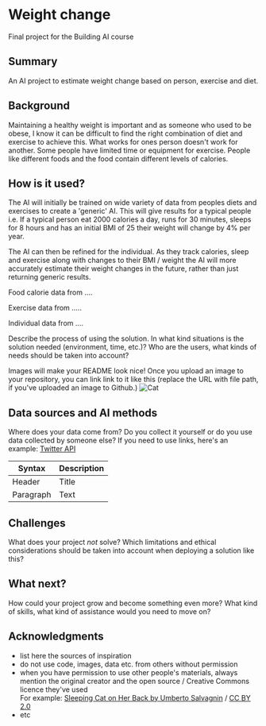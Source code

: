 

<!-- This is the markdown template for the final project of the Building AI course, 
created by Reaktor Innovations and University of Helsinki. 
Copy the template, paste it to your GitHub README and edit! -->

# Weight change

Final project for the Building AI course

## Summary

An AI project to estimate weight change based on person, exercise and diet.


## Background

Maintaining a healthy weight is important and as someone who used to be obese, I know it can be difficult to find the right combination of diet and exercise to achieve this. What works for ones person doesn't work for another. Some people have limited time or equipment for exercise. People like different foods and the food contain different levels of calories.  




## How is it used?

The AI will initially be trained on wide variety of data from peoples diets and exercises to create a 'generic' AI. This will give results for a typical people i.e. If a typical person eat 2000 calories a day, runs for 30 minutes, sleeps for 8 hours and has an initial BMI of 25 their weight will change by 4% per year. 

The AI can then be refined for the individual. As they track calories, sleep and exercise along with changes to their BMI / weight the AI will more accurately estimate their weight changes in the future, rather than just returning generic results.

Food calorie data from ....

Exercise data from .....

Individual data from ....

Describe the process of using the solution. In what kind situations is the solution needed (environment, time, etc.)? Who are the users, what kinds of needs should be taken into account?

Images will make your README look nice!
Once you upload an image to your repository, you can link link to it like this (replace the URL with file path, if you've uploaded an image to Github.)
![Cat](https://upload.wikimedia.org/wikipedia/commons/5/5e/Sleeping_cat_on_her_back.jpg)




## Data sources and AI methods
Where does your data come from? Do you collect it yourself or do you use data collected by someone else?
If you need to use links, here's an example:
[Twitter API](https://developer.twitter.com/en/docs)

| Syntax      | Description |
| ----------- | ----------- |
| Header      | Title       |
| Paragraph   | Text        |

## Challenges

What does your project _not_ solve? Which limitations and ethical considerations should be taken into account when deploying a solution like this?

## What next?

How could your project grow and become something even more? What kind of skills, what kind of assistance would you  need to move on? 


## Acknowledgments

* list here the sources of inspiration 
* do not use code, images, data etc. from others without permission
* when you have permission to use other people's materials, always mention the original creator and the open source / Creative Commons licence they've used
  <br>For example: [Sleeping Cat on Her Back by Umberto Salvagnin](https://commons.wikimedia.org/wiki/File:Sleeping_cat_on_her_back.jpg#filelinks) / [CC BY 2.0](https://creativecommons.org/licenses/by/2.0)
* etc

